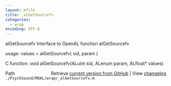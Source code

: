 ```yaml
---
layout: mfile
title: _alGetSourcefv
categories:
  - wrap
encoding: UTF-8
---
```


alGetSourcefv  Interface to OpenAL function alGetSourcefv

usage:  values = alGetSourcefv\( sid, param \)

C function:  void alGetSourcefv\(ALuint sid, ALenum param, ALfloat\* values\)


<div class="code_header" style="text-align:right;">
  <span style="float:left;">Path&nbsp;&nbsp;</span> <span class="counter">Retrieve <a href=
  "https://raw.github.com/Psychtoolbox-3/Psychtoolbox-3/beta/./PsychSound/MOAL/wrap/_alGetSourcefv.m">current version from GitHub</a> | View <a href=
  "https://github.com/Psychtoolbox-3/Psychtoolbox-3/commits/beta/./PsychSound/MOAL/wrap/_alGetSourcefv.m">changelog</a></span>
</div>
<div class="code">
  <code>./PsychSound/MOAL/wrap/_alGetSourcefv.m</code>
</div>
